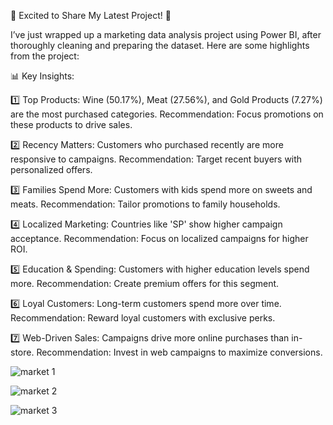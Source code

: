 🚀 Excited to Share My Latest Project! 🚀

I’ve just wrapped up a marketing data analysis project using Power BI, after thoroughly cleaning and preparing the dataset. Here are some highlights from the project:

📊 Key Insights:

1️⃣ Top Products: Wine (50.17%), Meat (27.56%), and Gold Products (7.27%) are the most purchased categories.
Recommendation: Focus promotions on these products to drive sales.

2️⃣ Recency Matters: Customers who purchased recently are more responsive to campaigns.
Recommendation: Target recent buyers with personalized offers.

3️⃣ Families Spend More: Customers with kids spend more on sweets and meats.
Recommendation: Tailor promotions to family households.

4️⃣ Localized Marketing: Countries like 'SP' show higher campaign acceptance.
Recommendation: Focus on localized campaigns for higher ROI.

5️⃣ Education & Spending: Customers with higher education levels spend more.
Recommendation: Create premium offers for this segment.

6️⃣ Loyal Customers: Long-term customers spend more over time.
Recommendation: Reward loyal customers with exclusive perks.

7️⃣ Web-Driven Sales: Campaigns drive more online purchases than in-store.
Recommendation: Invest in web campaigns to maximize conversions.

![market 1](https://github.com/user-attachments/assets/82820b9a-467b-428f-859b-3ba991f10cbe)

![market 2](https://github.com/user-attachments/assets/c08ae2cf-c3b4-4626-95ff-df227374624a)

![market 3](https://github.com/user-attachments/assets/8937dad3-d507-49a9-86ef-85ab725b2b26)
